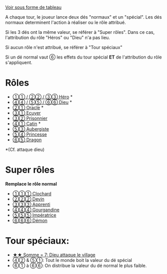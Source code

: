 [Voir sous forme de tableau](table)

A chaque tour, le joueur lance deux dés "normaux" et un "spécial". Les dés normaux determinent l'action à réaliser ou le rôle attribué.

Si les 3 dés ont la même valeur, se référer à "Super rôles". Dans ce cas, l'attribution du rôle "Héros" ou "Dieu" n'a pas lieu.

Si aucun rôle n'est attribué, se référer à "Tour spéciaux"

Si un dé normal vaut ⑥ les effets du tour spécial **ET** de l'attribution du rôle s'appliquent.

# Rôles
- [①① / ②② / ③③ Héro](special/attaque) *
- [④④ / ⑤⑤ / ⑥⑥ Dieu](special/attaque) *
- [②① Oracle](special/attaque) *
- [③① Ecuyer](roles/ecuyer)
- [③② Prisonnier](roles/prisonnier)
- [④① Catin](special/attaque) *
- [⑤③ Aubergiste](roles/aubergiste)
- [⑤④ Princesse](roles/princesse)
- [⑥⑤ Dragon](roles/dragon)

*(Cf. attaque dieu)
# Super rôles
**Remplace le rôle normal**
- [①①① Clochard](superroles/clochard)
- [②②② Devin](superroles/devin)
- [③③③ Apprenti](superroles/apprenti)
- [④④④ Gourgandine](superroles/gourgandine)
- [⑤⑤⑤ Impératrice](superroles/imperatrice)
- [⑥⑥⑥ Démon](superroles/demon)

# Tour spéciaux:
- [★★ Somme = 7: Dieu attaque le village](special/attaque)
- ④② & ⑤①: Tout le monde boit la valeur du dé spécial
- ⑥① à ⑥⑥: On distribue la valeur du dé normal le plus faible.
